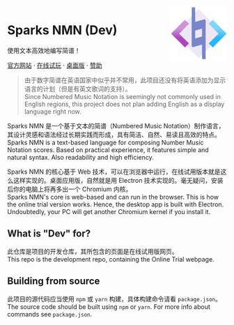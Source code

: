 <img src="src/logo.png" align="right" width="128" height="128"/>

# Sparks NMN (Dev)

使用文本高效地编写简谱！

[官方网站](https://nmn.sparks-lab.art/ "Official site") · [在线试玩](https://nmn.sparks-lab.art/playground/ "Online trial") · [桌面版](https://github.com/yezhiyi9670/sparks-nmn-desktop "Desktop edition") · [赞助](https://nmn.sparks-lab.art/donate/ "Sponsor")

> 由于数字简谱在英语国家中似乎并不常用，此项目还没有将英语添加为显示语言的计划（但是有英文歌词的支持）。  
> Since Numbered Music Notation is seemingly not commonly used in English regions, this project does not plan adding English as a display language right now.

Sparks NMN 是一个基于文本的简谱（Numbered Music Notation）制作语言，其设计灵感和语法经过长期实践而形成，具有简洁、自然、易读且高效的特点。  
Sparks NMN is a text-based language for composing Number Music Notation scores. Based on practical experience, it features simple and natural syntax. Also readability and high efficiency.

Sparks NMN 的核心基于 Web 技术，可以在浏览器中运行，在线试用版本就是这么这样实现的。桌面应用版，自然就是用 Electron 技术实现的。毫无疑问，安装后你的电脑上将再多出一个 Chromium 内核。  
Sparks NMN's core is web-based and can run in the browser. This is how the online trial version works. Hence, the desktop app is built with Electron. Undoubtedly, your PC will get another Chromium kernel if you install it.

## What is "Dev" for?

此仓库是项目的开发仓库，其所包含的页面是在线试用版网页。  
This repo is the development repo, containing the Online Trial webpage.

## Building from source

此项目的源代码应当使用 `npm` 或 `yarn` 构建，具体构建命令请看 `package.json`。  
The source code should be built using `npm` or `yarn`. For more info about commands see `package.json`.

